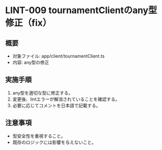 # LINT-009 tournamentClientのany型修正（fix）

## 概要

- 対象ファイル: app/client/tournamentClient.ts
- 内容: any型の修正

## 実施手順

1. any型を適切な型に修正する。
2. 変更後、lintエラーが解消されていることを確認する。
3. 必要に応じてコメントを日本語で記載する。

## 注意事項

- 型安全性を重視すること。
- 既存のロジックには影響を与えないこと。
